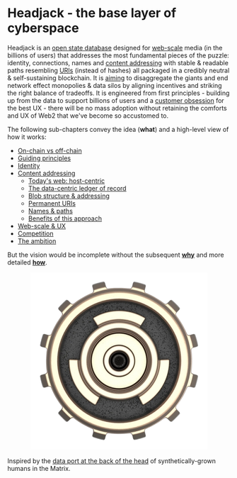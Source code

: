 # Headjack - the base layer of cyberspace

Headjack is an [open state database](https://twitter.com/balajis/status/1123092897664880640) designed for [web-scale](introduction/web_scale.md) media (in the billions of users) that addresses the most fundamental pieces of the puzzle: identity, connections, names and [content addressing](introduction/addressing.md) with stable & readable paths resembling [URIs](https://en.wikipedia.org/wiki/Uniform_Resource_Identifier) (instead of hashes) all packaged in a credibly neutral & self-sustaining blockchain. It is [aiming](introduction/ambition.md) to disaggregate the giants and end network effect monopolies & data silos by aligning incentives and striking the right balance of tradeoffs. It is engineered from first principles - building up from the data to support billions of users and a [customer obsession](https://twitter.com/arvanaghi/status/1537519858233008128) for the best UX - there will be no mass adoption without retaining the comforts and UX of Web2 that we've become so accustomed to.

The following sub-chapters convey the idea (**what**) and a high-level view of how it works:
- [On-chain vs off-chain](introduction/on_off_chain.md)
- [Guiding principles](introduction/principles.md)
- [Identity](introduction/identity.md)
- [Content addressing](introduction/addressing.md)
    - [Today's web: host-centric](introduction/host_centric.md)
    - [The data-centric ledger of record](introduction/data_centric.md)
    - [Blob structure & addressing](introduction/blob_structure.md)
    - [Permanent URIs](introduction/uris.md)
    - [Names & paths](introduction/names_and_paths.md)
    - [Benefits of this approach](introduction/benefits.md)
- [Web-scale & UX](introduction/web_scale.md)
- [Competition](introduction/competition.md)
- [The ambition](introduction/ambition.md)

But the vision would be incomplete without the subsequent [**why**](motivation/why.md) and more detailed [**how**](blockchain.md).

<div style="text-align: center;">
    <img src="logo.png">
</div>

Inspired by the [data port at the back of the head](https://matrix.fandom.com/wiki/Headjack) of synthetically-grown humans in the Matrix.
